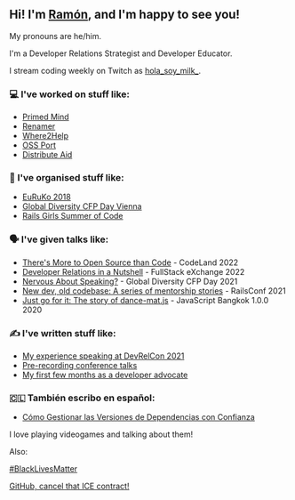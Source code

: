 ## Hi! I'm [Ramón](https://ramonh.dev/card), and I'm happy to see you!

My pronouns are he/him.

I'm a Developer Relations Strategist and Developer Educator.

I stream coding weekly on Twitch as [hola_soy_milk_](https://twitch.tv/hola_soy_milk_).

### 💻 I've worked on stuff like:

- [Primed Mind](https://primedmind.com/)
- [Renamer](https://renamer.com/)
- [Where2Help](https://where2help.wien/)
- [OSS Port](https://www.oss-port.com/)
- [Distribute Aid](https://distributeaid.org)

### 👥 I've organised stuff like:

- [EuRuKo 2018](https://euruko2018.org/)
- [Global Diversity CFP Day Vienna](https://www.globaldiversitycfpday.com/)
- [Rails Girls Summer of Code](https://railsgirlssummerofcode.com)

### 🗣️ I've given talks like:

- [There's More to Open Source than Code](https://www.youtube.com/watch?v=9y5CYVr78g0) - CodeLand 2022
- [Developer Relations in a Nutshell](https://www.youtube.com/watch?v=HtK8Y8CzdY0) - FullStack eXchange 2022
- [Nervous About Speaking?](https://www.youtube.com/watch?v=3eea-AzrWpk) - Global Diversity CFP Day 2021
- [New dev, old codebase: A series of mentorship stories](https://www.youtube.com/watch?v=xqcAUN31qvQ) - RailsConf 2021
- [Just go for it: The story of dance-mat.js](https://www.youtube.com/watch?v=4t2NrVkov7s) - JavaScript Bangkok 1.0.0 2020

### ✍️ I've written stuff like:

<!-- BLOG-POST-LIST:START -->
- [My experience speaking at DevRelCon 2021](https://ramonh.dev/2021/11/15/devrelcon-2021/)
- [Pre-recording conference talks](https://ramonh.dev/2021/05/11/pre-recording-talks/)
- [My first few months as a developer advocate](https://ramonh.dev/2021/04/24/devrel-first-months/)
<!-- BLOG-POST-LIST:END -->

### 🇨🇱 También escribo en español:

- [Cómo Gestionar las Versiones de Dependencias con Confianza](https://www.escuelafrontend.com/articulos/gestionar-versiones-dependencias)

I love playing videogames and talking about them!

Also:

[#BlackLivesMatter](https://blacklivesmatter.com/)

[GitHub, cancel that ICE contract!](https://github.com/drop-ice/dear-github-2.0)
